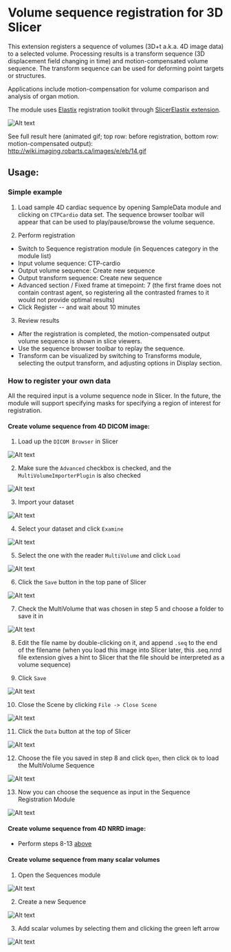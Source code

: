 # Volume sequence registration for 3D Slicer

This extension registers a sequence of volumes (3D+t a.k.a. 4D image data) to a selected volume. Processing results is a transform sequence (3D displacement field changing in time) and motion-compensated volume sequence. The transform sequence can be used for deforming point targets or structures.

Applications include motion-compensation for volume comparison and analysis of organ motion.

The module uses [Elastix](http://elastix.isi.uu.nl/) registration toolkit through [SlicerElastix extension](https://github.com/lassoan/SlicerElastix).

![Alt text](screenshot01.png?raw=true "Screenshot")

See full result here (animated gif; top row: before registration, bottom row: motion-compensated output): http://wiki.imaging.robarts.ca/images/e/eb/14.gif

## Usage:

### Simple example

1. Load sample 4D cardiac sequence by opening SampleData module and clicking on `CTPCardio` data set. The sequence browser toolbar will appear that can be used to play/pause/browse the volume sequence.

2. Perform registration

* Switch to Sequence registration module (in Sequences category in the module list)
* Input volume sequence: CTP-cardio
* Output volume sequence: Create new sequence
* Output transform sequence: Create new sequence
* Advanced section / Fixed frame at timepoint: 7 (the first frame does not contain contrast agent, so registering all the contrasted frames to it would not provide optimal results)
* Click Register -- and wait about 10 minutes

3. Review results

* After the registration is completed, the motion-compensated output volume sequence is shown in slice viewers.
* Use the sequence browser toolbar to replay the sequence.
* Transform can be visualized by switching to Transforms module, selecting the output transform, and adjusting options in Display section.

### How to register your own data

All the required input is a volume sequence node in Slicer. In the future, the module will support specifying masks for specifying a region of interest for registration.

#### Create volume sequence from 4D DICOM image:

1. Load up the `DICOM Browser` in Slicer

![Alt text](img/loadDcm.png?raw=true "Load DICOM")

2. Make sure the `Advanced` checkbox is checked, and the `MultiVolumeImporterPlugin` is also checked

![Alt text](img/multivolume.png?raw=true "Load DICOMs as a multivolume")

3. Import your dataset

![Alt text](img/import.png?raw=true "Import DICOMs")

4. Select your dataset and click `Examine`

![Alt text](img/examine.png?raw=true "Examine DICOMs")

5. Select the one with the reader `MultiVolume` and click `Load`

![Alt text](img/load.png?raw=true "Load MultiVolume")

6. Click the `Save` button in the top pane of Slicer

![Alt text](img/save.png?raw=true "Save MultiVolume")

7. Check the MultiVolume that was chosen in step 5 and choose a folder to save it in

![Alt text](img/nrrd.png?raw=true "Save MultiVolume as Nrrd")

8. Edit the file name by double-clicking on it, and append `.seq` to the end of the filename (when you load this image into Slicer later, this .seq.nrrd file extension gives a hint to Slicer that the file should be interpreted as a volume sequence)

9. Click `Save`

![Alt text](img/seqnrrd.png?raw=true "Save MultiVolume as Nrrd Sequence")

10. Close the Scene by clicking `File -> Close Scene`

![Alt text](img/closescene.png?raw=true "Close Scene")

11. Click the `Data` button at the top of Slicer

![Alt text](img/data.png?raw=true "Add Data")

12. Choose the file you saved in step 8 and click `Open`, then click `Ok` to load the MultiVolume Sequence

![Alt text](img/open.png?raw=true "Load MultiVolume Sequence")

13. Now you can choose the sequence as input in the Sequence Registration Module

![Alt text](img/choose.png?raw=true "Use MultiVolume Sequence in Sequence Registration")

#### Create volume sequence from 4D NRRD image:

- Perform steps 8-13 [above](#from-dicoms)

#### Create volume sequence from many scalar volumes

1. Open the Sequences module

![Alt text](img/choose.png?raw=true "Open the Sequences module")

2. Create a new Sequence

![Alt text](img/createseq.png?raw=true "Create a new Sequence")

3. Add scalar volumes by selecting them and clicking the green left arrow

![Alt text](img/addvoltoseq.png?raw=true "Append Sequence with Scalar Volumes")

